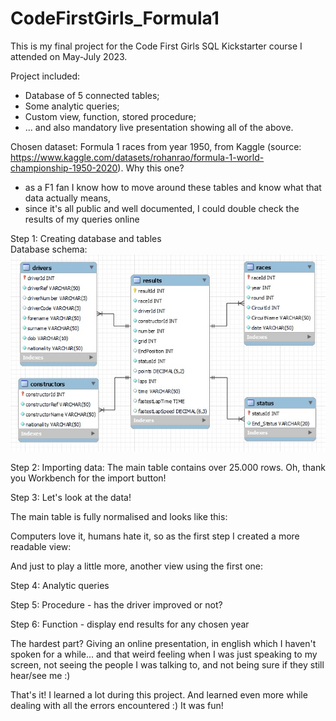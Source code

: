 # CodeFirstGirls_Formula1
This is my final project for the Code First Girls SQL Kickstarter course I attended on May-July 2023.

Project included:
- Database of 5 connected tables;
- Some analytic queries;
- Custom view, function, stored procedure;
- ... and also mandatory live presentation showing all of the above.

Chosen dataset:
Formula 1 races from year 1950, from Kaggle (source: https://www.kaggle.com/datasets/rohanrao/formula-1-world-championship-1950-2020).
Why this one?
- as a F1 fan I know how to move around these tables and know what that data actually means,
- since it's all public and well documented, I could double check the results of my queries online

Step 1: Creating database and tables<br>
Database schema:
![alt text](https://github.com/jusjag/CodeFirstGirls_Formula1/blob/main/Project_Screenshots/F1_Schema.jpg)

Step 2: Importing data:
The main table contains over 25.000 rows. Oh, thank you Workbench for the import button!

Step 3: Let's look at the data!

The main table is fully normalised and looks like this:

Computers love it, humans hate it, so as the first step I created a more readable view: 

And just to play a little more, another view using the first one:

Step 4: Analytic queries


Step 5: Procedure - has the driver improved or not?


Step 6: Function - display end results for any chosen year

The hardest part? Giving an online presentation, in english which I haven't spoken for a while... and that weird feeling when I was just speaking to my screen, not seeing the people I was talking to, and not being sure if they still hear/see me :)

That's it!
I learned a lot during this project. And learned even more while dealing with all the errors encountered :)
It was fun!
